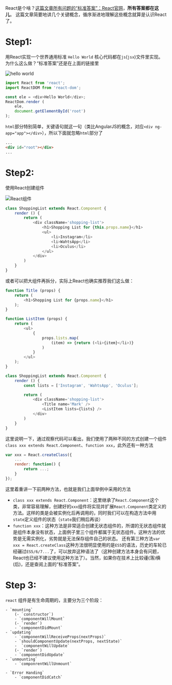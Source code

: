 React是个啥？[这篇文章所有问题的“标准答案”：React官网](https://facebook.github.io/react/)，**所有答案都在这儿**。
这篇文章简要地讲几个关键概念，循序渐进地理解这些概念就算是认识React了。

# Step1:
用React实现一个世界通用标准 `Hello World`
核心代码都在`js`(`jsx`)文件里实现。为什么这么做？“标准答案”还是在上面的链接里


![hello world](http://upload-images.jianshu.io/upload_images/1915742-d6e7ee9b6868a03f.png?imageMogr2/auto-orient/strip%7CimageView2/2/w/1240)


```javascript
import React from 'react';
import ReactDOM from 'react-dom';

const ele = <div>Hello World</div>;
ReactDom.render (
    ele,
    document.getElementById('root')
);
```
`html`部分特别简单，关键语句就这一句（类比AngularJS的概念，对应`<div ng-app="app"></div>`），所以下面就忽略`html`部分了
```html
...
<div id="root"></div>
...
```
# Step2:
使用React创建组件


![React组件](http://upload-images.jianshu.io/upload_images/1915742-bd936a14258db4ec.png?imageMogr2/auto-orient/strip%7CimageView2/2/w/1240)


```javascript
class ShoppingList extends React.Component {
    render () {
        return (
            <div className='shopping-list'>
                <h1>Shopping List for {this.props.name}</h1>
                <ul>
                    <li>Instagram</li>
                    <li>WahtsApp</li>
                    <li>Oculus</li>
                </ul>
            </div>
        )
    }
}
```
或者可以把大组件再拆分，实际上React也确实推荐我们这么做：
```javascript
function Title (props) {
    return (
        <h1>Shopping List for {props.name}</h1>
    );
}

function ListItem (props) {
    return (
        <ul>
            {
                props.lists.map(
                    (item) => {return (<li>{item}</li>)}
                )
            }
        </ul>
    );
}

class ShoppingList extends React.Component {
    render () {
        const lists = ['Instagram', 'WahtsApp', 'Oculus'];

        return (
            <div className='shopping-list'>
                <Title name='Mark' />
                <ListItem lists={lists} />
            </div>
        )
    }
}
```
这里说明一下，通过观察代码可以看出，我们使用了两种不同的方式创建一个组件`class xxx extends React.Component`、`function xxx`，此外还有一种方法
```javascript
var xxx = React.createClass({
    ...
    render: function() {
        return ...;
    }
});
```
这里着重讲一下前两种方法，也就是我们上面举例中采用的方法
- `class xxx extends React.Component`：这里继承了`React.Component`这个类，非常容易理解，创建好的`xxx`组件将实现并扩展`React.Component`类定义的方法。这样的类是会被实例化后再调用的，同时我们可以在构造方法中用`state`定义组件的状态（`state`我们稍后再谈）
- `function xxx`：这种方法是非常适合创建无状态组件的，所谓的无状态组件就是组件本身没有状态，上面例子里三个组件都属于无状态组件。这种方法的优势是无需实例化，劣势就是无法保存组件自己的状态。
还有第三种方法`var xxx = React.createClass`这种方法很明显使用的是`ES5`的语法，历史的车轮已经碾过`ES5/6/7...`了，可以放弃这种语法了（这种创建方法本身会有问题，React也已经不建议使用这种方法了）。当然，如果你在技术上比较<s>谨</s>(落)<s>慎</s>(后)，还是查阅上面的“标准答案”。

# Step 3:
`react` 组件是有生命周期的，主要分为三个阶段：

    - `mounting`
        (- `constructor`)
        - `componentWillMount`
        (- `render`)
        - `componentDidMount`
    - `updating`
        - `componentWillReceiveProps(nextProps)`
        - `shouldComponentUpdate(nextProps, nextState)`
        -  `componentWillUpdate`
        (- `render`)
        - `componentDidUpdate`
    - `unmounting`
        - `componrentWillUnmount`
        
    - `Error Handing`
        - `componentDidCatch`
        

        
        